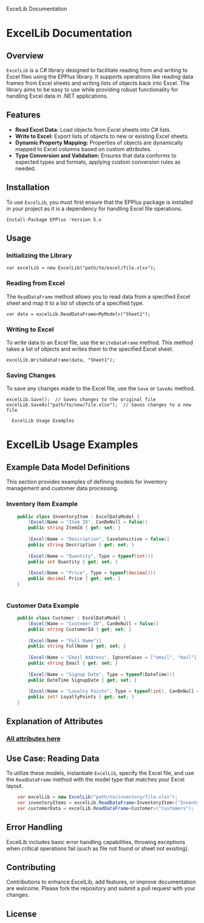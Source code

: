   ExcelLib Documentation

ExcelLib Documentation
======================

Overview
--------

`ExcelLib` is a C# library designed to facilitate reading from and writing to Excel files using the EPPlus library. It supports operations like reading data frames from Excel sheets and writing lists of objects back into Excel. The library aims to be easy to use while providing robust functionality for handling Excel data in .NET applications.

Features
--------

*   **Read Excel Data:** Load objects from Excel sheets into C# lists.
*   **Write to Excel:** Export lists of objects to new or existing Excel sheets.
*   **Dynamic Property Mapping:** Properties of objects are dynamically mapped to Excel columns based on custom attributes.
*   **Type Conversion and Validation:** Ensures that data conforms to expected types and formats, applying custom conversion rules as needed.

Installation
------------

To use `ExcelLib`, you must first ensure that the EPPlus package is installed in your project as it is a dependency for handling Excel file operations.

    Install-Package EPPlus -Version 5.x

Usage
-----

### Initializing the Library

    var excelLib = new ExcelLib("path/to/excel/file.xlsx");

### Reading from Excel

The `ReadDataFrame` method allows you to read data from a specified Excel sheet and map it to a list of objects of a specified type.

    var data = excelLib.ReadDataFrame<MyModel>("Sheet1");

### Writing to Excel

To write data to an Excel file, use the `WriteDataFrame` method. This method takes a list of objects and writes them to the specified Excel sheet.

    excelLib.WriteDataFrame(data, "Sheet1");

### Saving Changes

To save any changes made to the Excel file, use the `Save` or `SaveAs` method.

    excelLib.Save();  // Saves changes to the original file
    excelLib.SaveAs("path/to/new/file.xlsx");  // Saves changes to a new file

      ExcelLib Usage Examples

ExcelLib Usage Examples
=======================

Example Data Model Definitions
------------------------------

This section provides examples of defining models for inventory management and customer data processing.

### Inventory Item Example
```cs
    public class InventoryItem : ExcelDataModel {
        [Excel(Name = "Item ID", CanBeNull = false)]
        public string ItemId { get; set; }
    
        [Excel(Name = "Description", CaseSensitive = false)]
        public string Description { get; set; }
    
        [Excel(Name = "Quantity", Type = typeof(int))]
        public int Quantity { get; set; }
    
        [Excel(Name = "Price", Type = typeof(decimal))]
        public decimal Price { get; set; }
    }
            
```
### Customer Data Example

```cs
    public class Customer : ExcelDataModel {
        [Excel(Name = "Customer ID", CanBeNull = false)]
        public string CustomerId { get; set; }
    
        [Excel(Name = "Full Name")]
        public string FullName { get; set; }
    
        [Excel(Name = "Email Address", IgnoreCases = ["email", "mail"], CaseSensitive = false)]
        public string Email { get; set; }
    
        [Excel(Name = "Signup Date", Type = typeof(DateTime))]
        public DateTime SignupDate { get; set; }
    
        [Excel(Name = "Loyalty Points", Type = typeof(int), CanBeNull = true)]
        public int? LoyaltyPoints { get; set; }
    }
```    

Explanation of Attributes
-------------------------

### <a href="https://github.com/Lorefist5/Excel/tree/master/Excel.Library/Attributes">All attributes here</a>

Use Case: Reading Data
----------------------


To utilize these models, instantiate `ExcelLib`, specify the Excel file, and use the `ReadDataFrame` method with the model type that matches your Excel layout.
```cs
    var excelLib = new ExcelLib("path/to/inventory/file.xlsx");
    var inventoryItems = excelLib.ReadDataFrame<InventoryItem>("InventorySheet");
    var customerData = excelLib.ReadDataFrame<Customer>("Customers");
```
Error Handling
--------------

ExcelLib includes basic error handling capabilities, throwing exceptions when critical operations fail (such as file not found or sheet not existing).

Contributing
------------

Contributions to enhance ExcelLib, add features, or improve documentation are welcome. Please fork the repository and submit a pull request with your changes.

License
-------
